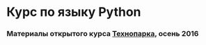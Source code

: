 # Курс по языку Python

### Материалы открытого курса [Технопарка](https://park.mail.ru/), осень 2016
